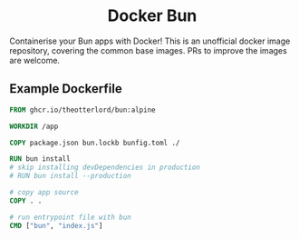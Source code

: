 <h1 align=center>Docker Bun</h1>

Containerise your Bun apps with Docker! This is an unofficial docker image repository, covering the common base images. PRs to improve the images are welcome.

## Example Dockerfile

```Dockerfile
FROM ghcr.io/theotterlord/bun:alpine

WORKDIR /app

COPY package.json bun.lockb bunfig.toml ./

RUN bun install
# skip installing devDependencies in production
# RUN bun install --production

# copy app source
COPY . .

# run entrypoint file with bun
CMD ["bun", "index.js"]
```
